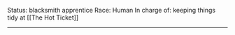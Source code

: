 Status: blacksmith apprentice 
Race: Human
In charge of: keeping things tidy at [[The Hot Ticket]]

---
